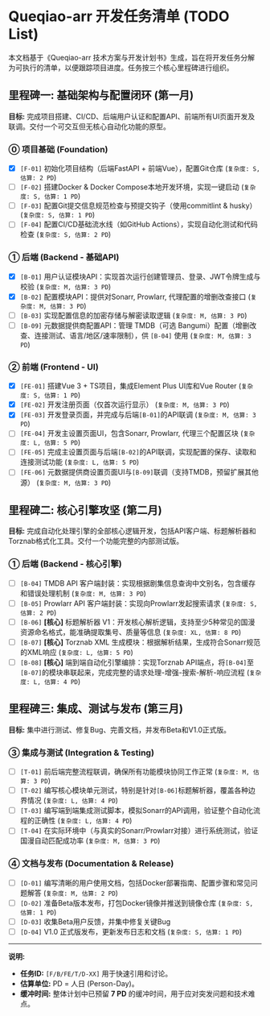 # **Queqiao-arr 开发任务清单 (TODO List)**

本文档基于《Queqiao-arr 技术方案与开发计划书》生成，旨在将开发任务分解为可执行的清单，以便跟踪项目进度。任务按三个核心里程碑进行组织。

## 里程碑一: 基础架构与配置闭环 (第一月)

**目标:** 完成项目搭建、CI/CD、后端用户认证和配置API、前端所有UI页面开发及联调。交付一个可交互但无核心自动化功能的原型。

### ⓪ 项目基础 (Foundation)
- [x] `[F-01]` 初始化项目结构（后端FastAPI + 前端Vue），配置Git仓库 (`复杂度: S, 估算: 2 PD`)
- [ ] `[F-02]` 搭建Docker & Docker Compose本地开发环境，实现一键启动 (`复杂度: S, 估算: 1 PD`)
- [ ] `[F-03]` 配置Git提交信息规范检查与预提交钩子（使用commitlint & husky） (`复杂度: S, 估算: 1 PD`)
- [ ] `[F-04]` 配置CI/CD基础流水线（如GitHub Actions），实现自动化测试和代码检查 (`复杂度: S, 估算: 2 PD`)

### ① 后端 (Backend - 基础API)
- [x] `[B-01]` 用户认证模块API：实现首次运行创建管理员、登录、JWT令牌生成与校验 (`复杂度: M, 估算: 3 PD`)
- [x] `[B-02]` 配置模块API：提供对Sonarr, Prowlarr, 代理配置的增删改查接口 (`复杂度: M, 估算: 3 PD`)
- [ ] `[B-03]` 实现配置信息的加密存储与解密读取逻辑 (`复杂度: M, 估算: 3 PD`)
- [ ] `[B-09]` 元数据提供商配置API：管理 TMDB（可选 Bangumi）配置（增删改查、连接测试、语言/地区/速率限制），供 `[B-04]` 使用 (`复杂度: M, 估算: 3 PD`)

### ② 前端 (Frontend - UI)
- [x] `[FE-01]` 搭建Vue 3 + TS项目，集成Element Plus UI库和Vue Router (`复杂度: S, 估算: 1 PD`)
- [x] `[FE-02]` 开发注册页面（仅首次运行显示） (`复杂度: M, 估算: 3 PD`)
- [x] `[FE-03]` 开发登录页面，并完成与后端`[B-01]`的API联调 (`复杂度: M, 估算: 3 PD`)
- [ ] `[FE-04]` 开发主设置页面UI，包含Sonarr, Prowlarr, 代理三个配置区块 (`复杂度: L, 估算: 5 PD`)
- [ ] `[FE-05]` 完成主设置页面与后端`[B-02]`的API联调，实现配置的保存、读取和连接测试功能 (`复杂度: L, 估算: 5 PD`)
- [ ] `[FE-06]` 元数据提供商设置页面UI与`[B-09]`联调（支持TMDB，预留扩展其他源） (`复杂度: M, 估算: 3 PD`)

## 里程碑二: 核心引擎攻坚 (第二月)

**目标:** 完成自动化处理引擎的全部核心逻辑开发，包括API客户端、标题解析器和Torznab格式化工具。交付一个功能完整的内部测试版。

### ① 后端 (Backend - 核心引擎)
- [ ] `[B-04]` TMDB API 客户端封装：实现根据剧集信息查询中文别名，包含缓存和错误处理机制 (`复杂度: M, 估算: 3 PD`)
- [ ] `[B-05]` Prowlarr API 客户端封装：实现向Prowlarr发起搜索请求 (`复杂度: S, 估算: 2 PD`)
- [ ] `[B-06]` **[核心]** 标题解析器 V1：开发核心解析逻辑，支持至少5种常见的国漫资源命名格式，能准确提取集号、质量等信息 (`复杂度: XL, 估算: 8 PD`)
- [ ] `[B-07]` **[核心]** Torznab XML 生成模块：根据解析结果，生成符合Sonarr规范的XML响应 (`复杂度: L, 估算: 5 PD`)
- [ ] `[B-08]` **[核心]** 端到端自动化引擎编排：实现Torznab API端点，将`[B-04]`至`[B-07]`的模块串联起来，完成完整的请求处理-增强-搜索-解析-响应流程 (`复杂度: L, 估算: 4 PD`)

## 里程碑三: 集成、测试与发布 (第三月)

**目标:** 集中进行测试、修复Bug、完善文档，并发布Beta和V1.0正式版。

### ③ 集成与测试 (Integration & Testing)
- [ ] `[T-01]` 前后端完整流程联调，确保所有功能模块协同工作正常 (`复杂度: M, 估算: 3 PD`)
- [ ] `[T-02]` 编写核心模块单元测试，特别是针对`[B-06]`标题解析器，覆盖各种边界情况 (`复杂度: L, 估算: 4 PD`)
- [ ] `[T-03]` 编写端到端集成测试脚本，模拟Sonarr的API调用，验证整个自动化流程的正确性 (`复杂度: L, 估算: 4 PD`)
- [ ] `[T-04]` 在实际环境中（与真实的Sonarr/Prowlarr对接）进行系统测试，验证国漫自动匹配成功率 (`复杂度: M, 估算: 3 PD`)

### ④ 文档与发布 (Documentation & Release)
- [ ] `[D-01]` 编写清晰的用户使用文档，包括Docker部署指南、配置步骤和常见问题解答 (`复杂度: M, 估算: 2 PD`)
- [ ] `[D-02]` 准备Beta版本发布，打包Docker镜像并推送到镜像仓库 (`复杂度: S, 估算: 1 PD`)
- [ ] `[D-03]` 收集Beta用户反馈，并集中修复关键Bug
- [ ] `[D-04]` V1.0 正式版发布，更新发布日志和文档 (`复杂度: S, 估算: 1 PD`)

---

**说明:**
- **任务ID:** `[F/B/FE/T/D-XX]` 用于快速引用和讨论。
- **估算单位:** PD = 人日 (Person-Day)。
- **缓冲时间:** 整体计划中已预留 **7 PD** 的缓冲时间，用于应对突发问题和技术难点。
